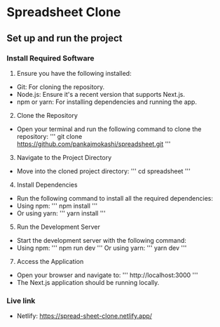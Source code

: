 # Spreadsheet Clone

## Set up and run the project
### Install Required Software
1. Ensure you have the following installed:
- Git: For cloning the repository.
- Node.js: Ensure it's a recent version that supports Next.js.
- npm or yarn: For installing dependencies and running the app.

2. Clone the Repository
- Open your terminal and run the following command to clone the repository:
'''
git clone https://github.com/pankajmokashi/spreadsheet.git
'''

3. Navigate to the Project Directory
- Move into the cloned project directory:
'''
cd spreadsheet
'''

4. Install Dependencies
- Run the following command to install all the required dependencies:
- Using npm:
'''
npm install
'''
- Or using yarn:
'''
yarn install
'''

5. Run the Development Server
- Start the development server with the following command:
- Using npm:
'''
npm run dev
'''
Or using yarn:
'''
yarn dev
'''

7. Access the Application
- Open your browser and navigate to:
'''
http://localhost:3000
'''
- The Next.js application should be running locally.

### Live link
- Netlify: https://spread-sheet-clone.netlify.app/
